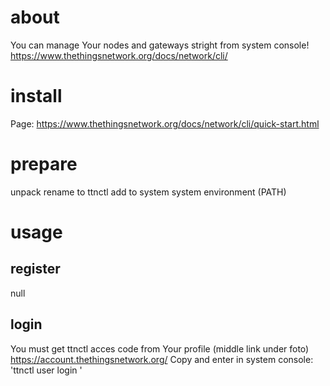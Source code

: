 # about
You can manage Your nodes and gateways stright from system console!
https://www.thethingsnetwork.org/docs/network/cli/
# install
Page: https://www.thethingsnetwork.org/docs/network/cli/quick-start.html

# prepare
unpack
rename to ttnctl
add to system system environment (PATH)

# usage

## register
null

## login
You must get ttnctl acces code from Your profile (middle link under foto)
https://account.thethingsnetwork.org/
Copy and enter in system console:
'ttnctl user login <this code>'